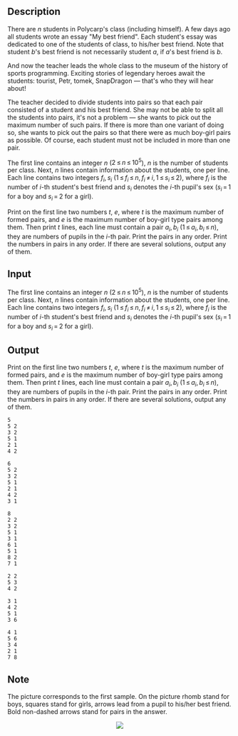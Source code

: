 ## Description

<div><p>There are <span class="tex-span"><i>n</i></span> students in Polycarp's class (including himself). A few days ago all students wrote an essay "My best friend". Each student's essay was dedicated to one of the students of class, to his/her best friend. Note that student <span class="tex-span"><i>b</i></span>'s best friend is not necessarily student <span class="tex-span"><i>a</i></span>, if <span class="tex-span"><i>a</i></span>'s best friend is <span class="tex-span"><i>b</i></span>.</p><p>And now the teacher leads the whole class to the museum of the history of sports programming. Exciting stories of legendary heroes await the students: tourist, Petr, tomek, SnapDragon — that's who they will hear about!</p><p>The teacher decided to divide students into pairs so that each pair consisted of a student and his best friend. She may not be able to split all the students into pairs, it's not a problem — she wants to pick out the maximum number of such pairs. If there is more than one variant of doing so, she wants to pick out the pairs so that there were as much boy-girl pairs as possible. Of course, each student must not be included in more than one pair.</p></div><div class="input-specification"><p>The first line contains an integer <span class="tex-span"><i>n</i></span> (<span class="tex-span">2 ≤ <i>n</i> ≤ 10<sup class="upper-index">5</sup></span>), <span class="tex-span"><i>n</i></span> is the number of students per class. Next, <span class="tex-span"><i>n</i></span> lines contain information about the students, one per line. Each line contains two integers <span class="tex-span"><i>f</i><sub class="lower-index"><i>i</i></sub>, <i>s</i><sub class="lower-index"><i>i</i></sub></span> (<span class="tex-span">1 ≤ <i>f</i><sub class="lower-index"><i>i</i></sub> ≤ <i>n</i>, <i>f</i><sub class="lower-index"><i>i</i></sub> ≠ <i>i</i>, 1 ≤ <i>s</i><sub class="lower-index"><i>i</i></sub> ≤ 2</span>), where <span class="tex-span"><i>f</i><sub class="lower-index"><i>i</i></sub></span> is the number of <span class="tex-span"><i>i</i></span>-th student's best friend and <span class="tex-span"><i>s</i><sub class="lower-index"><i>i</i></sub></span> denotes the <span class="tex-span"><i>i</i></span>-th pupil's sex (<span class="tex-span"><i>s</i><sub class="lower-index"><i>i</i></sub> = 1</span> for a boy and <span class="tex-span"><i>s</i><sub class="lower-index"><i>i</i></sub> = 2</span> for a girl).</p></div><div class="output-specification"><p>Print on the first line two numbers <span class="tex-span"><i>t</i></span>, <span class="tex-span"><i>e</i></span>, where <span class="tex-span"><i>t</i></span> is the maximum number of formed pairs, and <span class="tex-span"><i>e</i></span> is the maximum number of boy-girl type pairs among them. Then print <span class="tex-span"><i>t</i></span> lines, each line must contain a pair <span class="tex-span"><i>a</i><sub class="lower-index"><i>i</i></sub>, <i>b</i><sub class="lower-index"><i>i</i></sub></span> (<span class="tex-span">1 ≤ <i>a</i><sub class="lower-index"><i>i</i></sub>, <i>b</i><sub class="lower-index"><i>i</i></sub> ≤ <i>n</i></span>), they are numbers of pupils in the <span class="tex-span"><i>i</i></span>-th pair. Print the pairs in any order. Print the numbers in pairs in any order. If there are several solutions, output any of them.</p></div>

## Input

<p>The first line contains an integer <span class="tex-span"><i>n</i></span> (<span class="tex-span">2 ≤ <i>n</i> ≤ 10<sup class="upper-index">5</sup></span>), <span class="tex-span"><i>n</i></span> is the number of students per class. Next, <span class="tex-span"><i>n</i></span> lines contain information about the students, one per line. Each line contains two integers <span class="tex-span"><i>f</i><sub class="lower-index"><i>i</i></sub>, <i>s</i><sub class="lower-index"><i>i</i></sub></span> (<span class="tex-span">1 ≤ <i>f</i><sub class="lower-index"><i>i</i></sub> ≤ <i>n</i>, <i>f</i><sub class="lower-index"><i>i</i></sub> ≠ <i>i</i>, 1 ≤ <i>s</i><sub class="lower-index"><i>i</i></sub> ≤ 2</span>), where <span class="tex-span"><i>f</i><sub class="lower-index"><i>i</i></sub></span> is the number of <span class="tex-span"><i>i</i></span>-th student's best friend and <span class="tex-span"><i>s</i><sub class="lower-index"><i>i</i></sub></span> denotes the <span class="tex-span"><i>i</i></span>-th pupil's sex (<span class="tex-span"><i>s</i><sub class="lower-index"><i>i</i></sub> = 1</span> for a boy and <span class="tex-span"><i>s</i><sub class="lower-index"><i>i</i></sub> = 2</span> for a girl).</p>

## Output

<p>Print on the first line two numbers <span class="tex-span"><i>t</i></span>, <span class="tex-span"><i>e</i></span>, where <span class="tex-span"><i>t</i></span> is the maximum number of formed pairs, and <span class="tex-span"><i>e</i></span> is the maximum number of boy-girl type pairs among them. Then print <span class="tex-span"><i>t</i></span> lines, each line must contain a pair <span class="tex-span"><i>a</i><sub class="lower-index"><i>i</i></sub>, <i>b</i><sub class="lower-index"><i>i</i></sub></span> (<span class="tex-span">1 ≤ <i>a</i><sub class="lower-index"><i>i</i></sub>, <i>b</i><sub class="lower-index"><i>i</i></sub> ≤ <i>n</i></span>), they are numbers of pupils in the <span class="tex-span"><i>i</i></span>-th pair. Print the pairs in any order. Print the numbers in pairs in any order. If there are several solutions, output any of them.</p>





```input1
5
5 2
3 2
5 1
2 1
4 2

```




```input2
6
5 2
3 2
5 1
2 1
4 2
3 1

```




```input3
8
2 2
3 2
5 1
3 1
6 1
5 1
8 2
7 1

```




```output1
2 2
5 3
4 2

```




```output2
3 1
4 2
5 1
3 6

```




```output3
4 1
5 6
3 4
2 1
7 8

```



## Note

<p>The picture corresponds to the first sample. On the picture rhomb stand for boys, squares stand for girls, arrows lead from a pupil to his/her best friend. Bold non-dashed arrows stand for pairs in the answer. </p><center> <img class="tex-graphics" src="file://WteyAVi2.png" style="max-width: 100.0%;max-height: 100.0%;"> </center>
